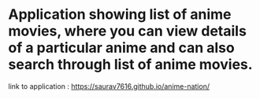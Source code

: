 # Application showing list of anime movies, where you can view details of a particular anime and can also search through list of anime movies.

link to application : https://saurav7616.github.io/anime-nation/

